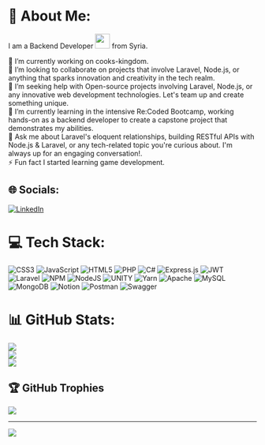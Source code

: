 # 💫 About Me:
I am a Backend Developer <img src="https://media.giphy.com/media/WUlplcMpOCEmTGBtBW/giphy.gif" width="30"> from Syria.

🔭 I’m currently working on cooks-kingdom.<br>👯 I’m looking to collaborate on projects that involve Laravel, Node.js, or anything that sparks innovation and creativity in the tech realm.<br>🤝 I’m seeking help with Open-source projects involving Laravel, Node.js, or any innovative web development technologies. Let's team up and create something unique.<br>🌱 I’m currently learning in the intensive Re:Coded Bootcamp, working hands-on as a backend developer to create a capstone project that demonstrates my abilities.<br>💬 Ask me about Laravel's eloquent relationships, building RESTful APIs with Node.js & Laravel, or any tech-related topic you're curious about. I'm always up for an engaging conversation!.<br>⚡ Fun fact I started learning game development.


## 🌐 Socials:
[![LinkedIn](https://img.shields.io/badge/LinkedIn-%230077B5.svg?logo=linkedin&logoColor=white)](https://linkedin.com/in/hisham-al-wattar-205768251) 

# 💻 Tech Stack:
![CSS3](https://img.shields.io/badge/css3-%231572B6.svg?style=for-the-badge&logo=css3&logoColor=white) ![JavaScript](https://img.shields.io/badge/javascript-%23323330.svg?style=for-the-badge&logo=javascript&logoColor=%23F7DF1E) ![HTML5](https://img.shields.io/badge/html5-%23E34F26.svg?style=for-the-badge&logo=html5&logoColor=white) ![PHP](https://img.shields.io/badge/php-%23777BB4.svg?style=for-the-badge&logo=php&logoColor=white) ![C#](https://img.shields.io/badge/c%23-%23239120.svg?style=for-the-badge&logo=c-sharp&logoColor=white) ![Express.js](https://img.shields.io/badge/express.js-%23404d59.svg?style=for-the-badge&logo=express&logoColor=%2361DAFB) ![JWT](https://img.shields.io/badge/JWT-black?style=for-the-badge&logo=JSON%20web%20tokens) ![Laravel](https://img.shields.io/badge/laravel-%23FF2D20.svg?style=for-the-badge&logo=laravel&logoColor=white) ![NPM](https://img.shields.io/badge/NPM-%23000000.svg?style=for-the-badge&logo=npm&logoColor=white) ![NodeJS](https://img.shields.io/badge/node.js-6DA55F?style=for-the-badge&logo=node.js&logoColor=white) ![UNITY](https://img.shields.io/badge/Unity-%2320232a.svg?style=for-the-badge&logo=unity&logoColor=white) ![Yarn](https://img.shields.io/badge/yarn-%232C8EBB.svg?style=for-the-badge&logo=yarn&logoColor=white) ![Apache](https://img.shields.io/badge/apache-%23D42029.svg?style=for-the-badge&logo=apache&logoColor=white) ![MySQL](https://img.shields.io/badge/mysql-%2300f.svg?style=for-the-badge&logo=mysql&logoColor=white) ![MongoDB](https://img.shields.io/badge/MongoDB-%234ea94b.svg?style=for-the-badge&logo=mongodb&logoColor=white) ![Notion](https://img.shields.io/badge/Notion-%23000000.svg?style=for-the-badge&logo=notion&logoColor=white) ![Postman](https://img.shields.io/badge/Postman-FF6C37?style=for-the-badge&logo=postman&logoColor=white) ![Swagger](https://img.shields.io/badge/-Swagger-%23Clojure?style=for-the-badge&logo=swagger&logoColor=white)
# 📊 GitHub Stats:
![](https://github-readme-stats-sigma-five.vercel.app/api?username=HishamWattar&theme=dark&hide_border=false&include_all_commits=false&count_private=true)<br/>
![](https://github-readme-streak-stats.herokuapp.com/?user=HishamWattar&theme=dark&hide_border=false)<br/>
![](https://github-readme-stats-sigma-five.vercel.app/api/top-langs/?username=HishamWattar&theme=dark&hide_border=false&include_all_commits=false&count_private=true&layout=compact)

## 🏆 GitHub Trophies
![](https://github-profile-trophy.vercel.app/?username=HishamWattar&theme=radical&no-frame=false&no-bg=false&margin-w=4)

---
[![](https://visitcount.itsvg.in/api?id=HishamWattar&icon=0&color=0)](https://visitcount.itsvg.in)

<!-- Proudly created with GPRM ( https://gprm.itsvg.in ) -->
